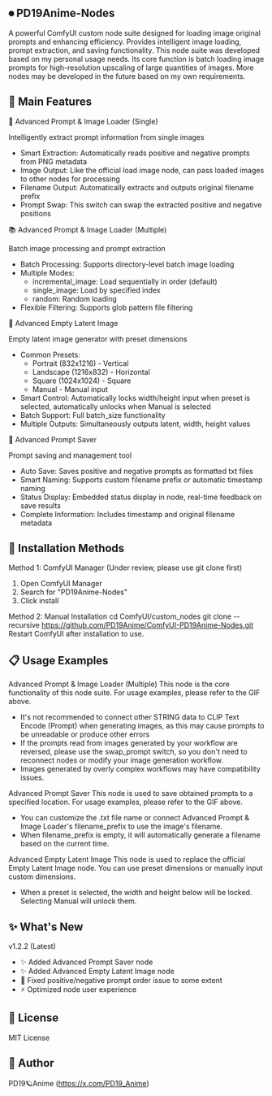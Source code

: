 ## ⏺ PD19Anime-Nodes
A powerful ComfyUI custom node suite designed for loading image original prompts and enhancing efficiency. Provides intelligent image loading, prompt extraction, and saving functionality.
This node suite was developed based on my personal usage needs. Its core function is batch loading image prompts for high-resolution upscaling of large quantities of images. More nodes may be developed in the future based on my own requirements.

## 🌟 Main Features
📖 Advanced Prompt & Image Loader (Single)

Intelligently extract prompt information from single images
- Smart Extraction: Automatically reads positive and negative prompts from PNG metadata
- Image Output: Like the official load image node, can pass loaded images to other nodes for processing
- Filename Output: Automatically extracts and outputs original filename prefix
- Prompt Swap: This switch can swap the extracted positive and negative positions

📚 Advanced Prompt & Image Loader (Multiple)

Batch image processing and prompt extraction
- Batch Processing: Supports directory-level batch image loading
- Multiple Modes:
  - incremental_image: Load sequentially in order (default)
  - single_image: Load by specified index
  - random: Random loading
- Flexible Filtering: Supports glob pattern file filtering

🎨 Advanced Empty Latent Image

Empty latent image generator with preset dimensions
- Common Presets:
  - Portrait (832x1216) - Vertical
  - Landscape (1216x832) - Horizontal
  - Square (1024x1024) - Square
  - Manual - Manual input
- Smart Control: Automatically locks width/height input when preset is selected, automatically unlocks when Manual is selected
- Batch Support: Full batch_size functionality
- Multiple Outputs: Simultaneously outputs latent, width, height values

💾 Advanced Prompt Saver

Prompt saving and management tool
- Auto Save: Saves positive and negative prompts as formatted txt files
- Smart Naming: Supports custom filename prefix or automatic timestamp naming
- Status Display: Embedded status display in node, real-time feedback on save results
- Complete Information: Includes timestamp and original filename metadata

## 🔧 Installation Methods
Method 1: ComfyUI Manager (Under review, please use git clone first)
1. Open ComfyUI Manager
2. Search for "PD19Anime-Nodes"
3. Click install

Method 2: Manual Installation
cd ComfyUI/custom_nodes
git clone --recursive https://github.com/PD19Anime/ComfyUI-PD19Anime-Nodes.git
Restart ComfyUI after installation to use.

## 📋 Usage Examples
Advanced Prompt & Image Loader (Multiple)
This node is the core functionality of this node suite. For usage examples, please refer to the GIF above.
* It's not recommended to connect other STRING data to CLIP Text Encode (Prompt) when generating images, as this may cause prompts to be unreadable or produce other errors
* If the prompts read from images generated by your workflow are reversed, please use the swap_prompt switch, so you don't need to reconnect nodes or modify your image generation workflow.
* Images generated by overly complex workflows may have compatibility issues.

Advanced Prompt Saver
This node is used to save obtained prompts to a specified location. For usage examples, please refer to the GIF above.
* You can customize the .txt file name or connect Advanced Prompt & Image Loader's filename_prefix to use the image's filename.
* When filename_prefix is empty, it will automatically generate a filename based on the current time.

Advanced Empty Latent Image
This node is used to replace the official Empty Latent Image node. You can use preset dimensions or manually input custom dimensions.
* When a preset is selected, the width and height below will be locked. Selecting Manual will unlock them.

## ✨ What's New
v1.2.2 (Latest)
- ✨ Added Advanced Prompt Saver node
- ✨ Added Advanced Empty Latent Image node
- 🐛 Fixed positive/negative prompt order issue to some extent
- ⚡ Optimized node user experience

## 📄 License
MIT License

## 👤 Author
PD19🪐Anime (https://x.com/PD19_Anime)
